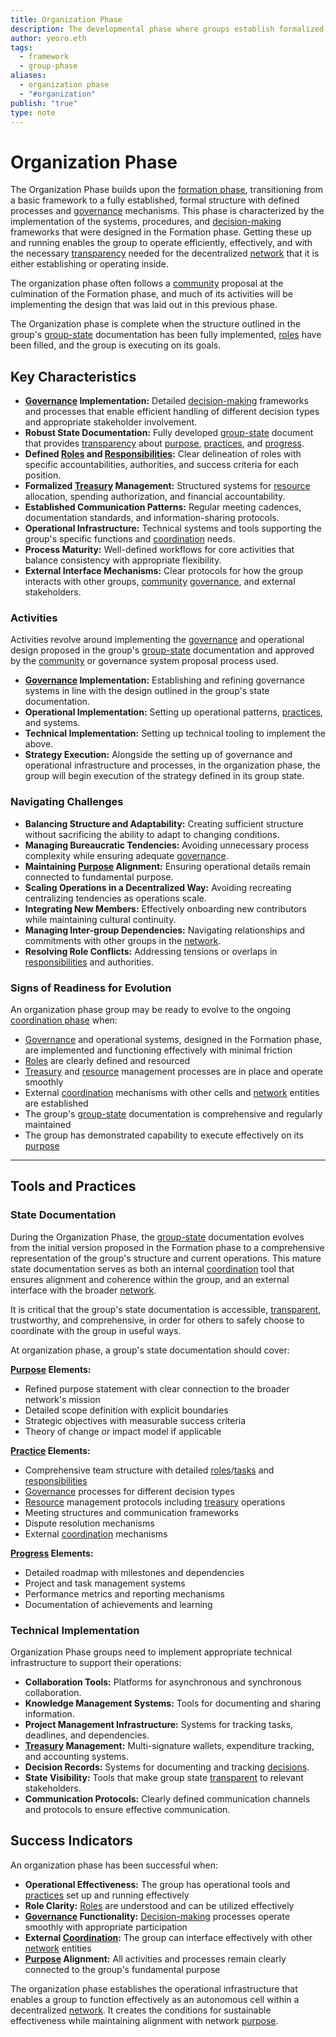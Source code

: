 ```yaml
---
title: Organization Phase
description: The developmental phase where groups establish formalized structures, processes, and governance mechanisms to enable sustainable operations and effective coordination within the network.
author: yeoro.eth
tags:
  - framework
  - group-phase
aliases:
  - organization phase
  - "#organization"
publish: "true"
type: note
---
```



# Organization Phase

The Organization Phase builds upon the [formation phase](artifacts/guides/dao-primitives-framework/group-phase/formation-phase.md), transitioning from a basic framework to a fully established, formal structure with defined processes and [governance](tags/governance.md) mechanisms. This phase is characterized by the implementation of the systems, procedures, and [decision-making](tags/decisions.md) frameworks that were designed in the Formation phase. Getting these up and running enables the group to operate efficiently, effectively, and with the necessary [transparency](tags/transparency.md) needed for the decentralized [network](tags/networks.md) that it is either establishing or operating inside.

The organization phase often follows a [community](tags/community.md) proposal at the culmination of the Formation phase, and much of its activities will be implementing the design that was laid out in this previous phase.

The Organization phase is complete when the structure outlined in the group's [group-state](artifacts/guides/dao-primitives-framework/group-state.md) documentation has been fully implemented, [roles](tags/roles.md) have been filled, and the group is executing on its goals.

## Key Characteristics

- **[Governance](tags/governance.md) Implementation:** Detailed [decision-making](tags/decisions.md) frameworks and processes that enable efficient handling of different decision types and appropriate stakeholder involvement.
- **Robust State Documentation:** Fully developed [group-state](artifacts/guides/dao-primitives-framework/group-state.md) document that provides [transparency](tags/transparency.md) about [purpose](tags/purpose.md), [practices](tags/practices.md), and [progress](tags/progress.md).
- **Defined [Roles](tags/roles.md) and [Responsibilities](tags/responsibilities.md):** Clear delineation of roles with specific accountabilities, authorities, and success criteria for each position.
- **Formalized [Treasury](tags/treasury.md) Management:** Structured systems for [resource](tags/resources.md) allocation, spending authorization, and financial accountability.
- **Established Communication Patterns:** Regular meeting cadences, documentation standards, and information-sharing protocols.
- **Operational Infrastructure:** Technical systems and tools supporting the group's specific functions and [coordination](tags/coordination.md) needs.
- **Process Maturity:** Well-defined workflows for core activities that balance consistency with appropriate flexibility.
- **External Interface Mechanisms:** Clear protocols for how the group interacts with other groups, [community](tags/community.md) [governance](tags/governance.md), and external stakeholders.

### Activities

Activities revolve around implementing the [governance](tags/governance.md) and operational design proposed in the group's [group-state](artifacts/guides/dao-primitives-framework/group-state.md) documentation and approved by the [community](tags/community.md) or governance system proposal process used.

- **[Governance](tags/governance.md) Implementation:** Establishing and refining governance systems in line with the design outlined in the group's state documentation.
- **Operational Implementation:** Setting up operational patterns, [practices](tags/practices.md), and systems.
- **Technical Implementation:** Setting up technical tooling to implement the above.
- **Strategy Execution:** Alongside the setting up of governance and operational infrastructure and processes, in the organization phase, the group will begin execution of the strategy defined in its group state.

### Navigating Challenges

- **Balancing Structure and Adaptability:** Creating sufficient structure without sacrificing the ability to adapt to changing conditions.
- **Managing Bureaucratic Tendencies:** Avoiding unnecessary process complexity while ensuring adequate [governance](tags/governance.md).
- **Maintaining [Purpose](tags/purpose.md) Alignment:** Ensuring operational details remain connected to fundamental purpose.
- **Scaling Operations in a Decentralized Way:** Avoiding recreating centralizing tendencies as operations scale.
- **Integrating New Members:** Effectively onboarding new contributors while maintaining cultural continuity.
- **Managing Inter-group Dependencies:** Navigating relationships and commitments with other groups in the [network](tags/networks.md).
- **Resolving Role Conflicts:** Addressing tensions or overlaps in [responsibilities](tags/responsibilities.md) and authorities.

### Signs of Readiness for Evolution

An organization phase group may be ready to evolve to the ongoing [coordination phase](artifacts/guides/dao-primitives-framework/group-phase/coordination-phase.md) when:

- [Governance](tags/governance.md) and operational systems, designed in the Formation phase, are implemented and functioning effectively with minimal friction
- [Roles](tags/roles.md) are clearly defined and resourced
- [Treasury](tags/treasury.md) and [resource](tags/resources.md) management processes are in place and operate smoothly
- External [coordination](tags/coordination.md) mechanisms with other cells and [network](tags/networks.md) entities are established
- The group's [group-state](artifacts/guides/dao-primitives-framework/group-state.md) documentation is comprehensive and regularly maintained
- The group has demonstrated capability to execute effectively on its [purpose](tags/purpose.md)

---

## Tools and Practices

### State Documentation

During the Organization Phase, the [group-state](artifacts/guides/dao-primitives-framework/group-state.md) documentation evolves from the initial version proposed in the Formation phase to a comprehensive representation of the group's structure and current operations. This mature state documentation serves as both an internal [coordination](tags/coordination.md) tool that ensures alignment and coherence within the group, and an external interface with the broader [network](tags/networks.md).

It is critical that the group's state documentation is accessible, [transparent](tags/transparency.md), trustworthy, and comprehensive, in order for others to safely choose to coordinate with the group in useful ways.

At organization phase, a group's state documentation should cover:

**[Purpose](tags/purpose.md) Elements:**

- Refined purpose statement with clear connection to the broader network's mission
- Detailed scope definition with explicit boundaries
- Strategic objectives with measurable success criteria
- Theory of change or impact model if applicable

**[Practice](tags/practices.md) Elements:**

- Comprehensive team structure with detailed [roles](tags/roles.md)/[tasks](tags/tasks.md) and [responsibilities](tags/responsibilities.md)
- [Governance](tags/governance.md) processes for different decision types
- [Resource](tags/resources.md) management protocols including [treasury](tags/treasury.md) operations
- Meeting structures and communication frameworks
- Dispute resolution mechanisms
- External [coordination](tags/coordination.md) mechanisms

**[Progress](tags/progress.md) Elements:**

- Detailed roadmap with milestones and dependencies
- Project and task management systems
- Performance metrics and reporting mechanisms
- Documentation of achievements and learning

### Technical Implementation

Organization Phase groups need to implement appropriate technical infrastructure to support their operations:

- **Collaboration Tools:** Platforms for asynchronous and synchronous collaboration.
- **Knowledge Management Systems:** Tools for documenting and sharing information.
- **Project Management Infrastructure:** Systems for tracking tasks, deadlines, and dependencies.
- **[Treasury](tags/treasury.md) Management:** Multi-signature wallets, expenditure tracking, and accounting systems.
- **Decision Records:** Systems for documenting and tracking [decisions](tags/decisions.md).
- **State Visibility:** Tools that make group state [transparent](tags/transparency.md) to relevant stakeholders.
- **Communication Protocols:** Clearly defined communication channels and protocols to ensure effective communication.

## Success Indicators

An organization phase has been successful when:

- **Operational Effectiveness:** The group has operational tools and [practices](tags/practices.md) set up and running effectively
- **Role Clarity:** [Roles](tags/roles.md) are understood and can be utilized effectively
- **[Governance](tags/governance.md) Functionality:** [Decision-making](tags/decisions.md) processes operate smoothly with appropriate participation
- **External [Coordination](tags/coordination.md):** The group can interface effectively with other [network](tags/networks.md) entities
- **[Purpose](tags/purpose.md) Alignment:** All activities and processes remain clearly connected to the group's fundamental purpose

The organization phase establishes the operational infrastructure that enables a group to function effectively as an autonomous cell within a decentralized [network](tags/networks.md). It creates the conditions for sustainable effectiveness while maintaining alignment with network [purpose](tags/purpose.md).


